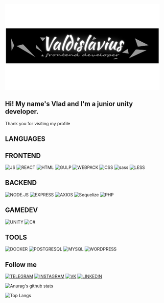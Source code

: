 [![Header](https://github.com/Valdislavius/Valdislavius/blob/main/assets/header.png)]()

## Hi! My name's Vlad and I'm a junior unity developer.
Thank you for visiting my profile



## LANGUAGES
## FRONTEND
![JS](https://img.shields.io/badge/-JAVASCRIPT-090909?style=for-the-badge&logo=JAVASCRIPT)
![REACT](https://img.shields.io/badge/-REACT-090909?style=for-the-badge&logo=REACT)
![HTML](https://img.shields.io/badge/-HTML5-090909?style=for-the-badge&logo=HTML5)
![GULP](https://img.shields.io/badge/-GULP-090909?style=for-the-badge&logo=GULP)
![WEBPACK](https://img.shields.io/badge/-WEBPACK-090909?style=for-the-badge&logo=WEBPACK)
![CSS](https://img.shields.io/badge/-CSS3-090909?style=for-the-badge&logo=css3)
![sass](https://img.shields.io/badge/-SASS-090909?style=for-the-badge&logo=SASS)
![LESS](https://img.shields.io/badge/-LESS-090909?style=for-the-badge&logo=LESS)
## BACKEND
![NODE.JS](https://img.shields.io/badge/-NODE.JS-090909?style=for-the-badge&logo=NODE.JS)
![EXPRESS](https://img.shields.io/badge/-EXPRESS-090909?style=for-the-badge&logo=EXPRESS)
![AXIOS](https://img.shields.io/badge/-AXIOS-090909?style=for-the-badge&logo=AXIOS)
![Sequelize](https://img.shields.io/badge/-Sequelize-090909?style=for-the-badge&logo=Sequelize)
![PHP](https://img.shields.io/badge/-PHP-090909?style=for-the-badge&logo=PHP)
## GAMEDEV
![UNITY](https://img.shields.io/badge/-UNITY-090909?style=for-the-badge&logo=UNITY)
![C#](https://img.shields.io/badge/-Csharp-090909?style=for-the-badge&logo=Csharp)

## TOOLS
![DOCKER](https://img.shields.io/badge/-DOCKER-090909?style=for-the-badge&logo=DOCKER)
![POSTGRESQL](https://img.shields.io/badge/-POSTGRESQL-090909?style=for-the-badge&logo=POSTGRESQL)
![MYSQL](https://img.shields.io/badge/-MYSQL-090909?style=for-the-badge&logo=MYSQL)
![WORDPRESS](https://img.shields.io/badge/-WORDPRESS-090909?style=for-the-badge&logo=WORDPRESS)


## Follow me
[![TELEGRAM](https://img.shields.io/badge/-TELEGRAM-090909?style=for-the-badge&logo=TELEGRAM)](https://instagram.com/vladkhasanovv?igshid=ZWQyN2ExYTkwZQ==)
[![INSTAGRAM](https://img.shields.io/badge/-INSTAGRAM-090909?style=for-the-badge&logo=INSTAGRAM)](https://t.me/V1adisLaf)
[![VK](https://img.shields.io/badge/-VK-090909?style=for-the-badge&logo=VK)](https://vk.com/vkhasanov0)
[![LINKEDIN](https://img.shields.io/badge/-LINKEDIN-090909?style=for-the-badge&logo=LINKEDIN)](https://www.linkedin.com/in/vladislav-khasanov-24122325b/)

![Anurag's github stats](https://github-readme-stats.vercel.app/api?username=Valdislavius&show_icons=true&theme=cobalt)

![Top Langs](https://github-readme-stats.vercel.app/api/top-langs/?username=Valdislavius&layout=donut-vertical)

